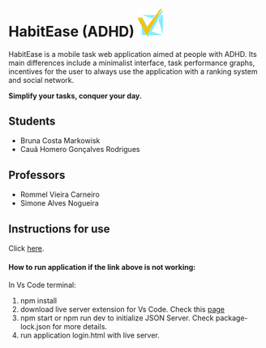 # HabitEase (ADHD) <img src="codigo/public/assets/images/logo_HabitEase.svg" width="50">


HabitEase is a mobile task web application aimed at people with ADHD. Its main differences include a minimalist interface, task performance graphs, incentives for the user to always use the application with a ranking system and social network.

**Simplify your tasks, conquer your day.**

## Students

* Bruna Costa Markowisk
* Cauã Homero Gonçalves Rodrigues

  

## Professors

* Rommel Vieira Carneiro
* Simone Alves Nogueira

## Instructions for use


Click [here](https://plf-es-2024-1-ti1-0385100-inclusao-de.onrender.com/view/login.html).

#### How to run application if the link above is not working:
In Vs Code terminal:
1. npm install
2. download live server extension for Vs Code. Check this [page](https://github.com/ritwickdey/vscode-live-server-plus-plus)
3. npm start or npm run dev to initialize JSON Server. Check package-lock.json for more details.
4. run application login.html with live server.









